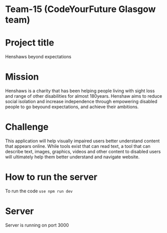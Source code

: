 # Team-15 (CodeYourFuture Glasgow team)

# Project title
Henshaws beyond expectations

# Mission
Henshaws is a charity that has been helping people living with sight loss and range of other disabilities for almost 180years. Henshaw aims to reduce social isolation and increase independence through empowering disabled people to go beyound expectations, and achieve their ambitions.

# Challenge
This application will help visually impaired users better understand content that appears online. While tools exist that can read text, a tool that can describe text, images, graphics, videos and other content to disabled users will ultimately help them better understand and navigate website.

# How to run the server 

To run the code `use npm run dev` 

# Server 
Server is running on port 3000
